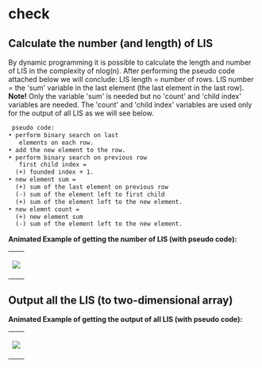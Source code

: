 # check


<h2>Calculate the number (and length) of LIS</h2>  
By dynamic programming it is possible to calculate the length and number of LIS in the complexity of nlog(n).  
After performing the pseudo code attached below we will conclude:  
LIS length = number of rows.  
LIS number = the 'sum' variable in the last element (the last element in the last row).  
<b>Note!</b> Only the variable 'sum' is needed but no 'count' and 'child index' variables are needed.  
The 'count' and 'child index' variables are used only for the output of all LIS as we will see below.  

```diff
 pseudo code:
• perform binary search on last
   elements on each row.
• add the new element to the row.
• perform binary search on previous row
   first child index =
  (+) founded index + 1.
• new element sum =
  (+) sum of the last element on previous row
  (-) sum of the element left to first child 
  (+) sum of the element left to the new element.
• new elemnt count =
  (+) new element sum
  (-) sum of the element left to the new element.
```
<b>Animated Example of getting the number of LIS (with pseudo code):</b>
<table align="center">
<tr><td> 
<p align="center"><img src="https://github.com/AlmogJakov/check/raw/main/LIS-NUM-M.gif"/></p>
</td></tr>
</table>
  
<h2>Output all the LIS (to two-dimensional array)</h2>
<b>Animated Example of getting the output of all LIS (with pseudo code):</b>
<table align="center">
<tr><td> 
<p align="center"><img src="https://github.com/AlmogJakov/check/raw/main/LIS-STRS-M.gif"/></p>
</td></tr>
</table>
